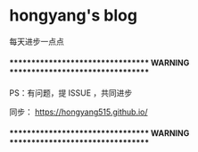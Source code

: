 # hongyang's blog
每天进步一点点
#### ******************************** WARNING ********************************

PS：有问题，提 ISSUE ，共同进步

同步： https://hongyang515.github.io/

#### ******************************** WARNING ********************************
